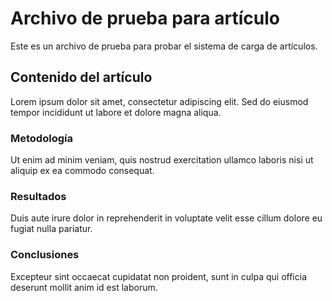 # Archivo de prueba para artículo

Este es un archivo de prueba para probar el sistema de carga de artículos.

## Contenido del artículo

Lorem ipsum dolor sit amet, consectetur adipiscing elit. Sed do eiusmod tempor incididunt ut labore et dolore magna aliqua.

### Metodología

Ut enim ad minim veniam, quis nostrud exercitation ullamco laboris nisi ut aliquip ex ea commodo consequat.

### Resultados

Duis aute irure dolor in reprehenderit in voluptate velit esse cillum dolore eu fugiat nulla pariatur.

### Conclusiones

Excepteur sint occaecat cupidatat non proident, sunt in culpa qui officia deserunt mollit anim id est laborum.
